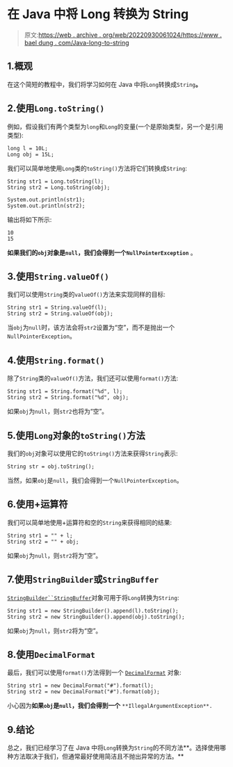 # 在 Java 中将 Long 转换为 String

> 原文:[https://web . archive . org/web/20220930061024/https://www . bael dung . com/Java-long-to-string](https://web.archive.org/web/20220930061024/https://www.baeldung.com/java-long-to-string)

## 1.概观

在这个简短的教程中，我们将学习如何在 Java 中将`Long`转换成`String`**。**

## 2.使用`Long.toString()`

例如，假设我们有两个类型为`long`和`Long`的变量(一个是原始类型，另一个是引用类型):

```
long l = 10L;
Long obj = 15L;
```

我们可以简单地使用`Long`类的`toString()`方法将它们转换成`String`:

```
String str1 = Long.toString(l);
String str2 = Long.toString(obj);

System.out.println(str1);
System.out.println(str2);
```

输出将如下所示:

```
10
15
```

**如果我们的`obj`对象是`null`，我们会得到一个`NullPointerException`** 。

## 3.使用`String.valueOf()`

我们可以使用`String`类的`valueOf()`方法来实现同样的目标:

```
String str1 = String.valueOf(l);
String str2 = String.valueOf(obj);
```

当`obj`为`null`时，该方法会将`str2`设置为“空”，而不是抛出一个`NullPointerException`。

## 4.使用`String.format()`

除了`String`类的`valueOf()`方法，我们还可以使用`format()`方法:

```
String str1 = String.format("%d", l);
String str2 = String.format("%d", obj);
```

如果`obj`为`null`，则`str2`也将为“空”。

## 5.使用`Long`对象的`toString()`方法

我们的`obj`对象可以使用它的`toString()`方法来获得`String`表示:

```
String str = obj.toString();
```

当然，如果`obj`是`null`，我们会得到一个`NullPointerException`。

## 6.使用+运算符

我们可以简单地使用+运算符和空的`String`来获得相同的结果:

```
String str1 = "" + l;
String str2 = "" + obj;
```

如果`obj`为`null`，则`str2`将为“空”。

## 7.使用`StringBuilder`或`StringBuffer`

[`StringBuilder``StringBuffer`](/web/20221208143926/https://www.baeldung.com/java-string-builder-string-buffer)对象可用于将`Long`转换为`String`:

```
String str1 = new StringBuilder().append(l).toString();
String str2 = new StringBuilder().append(obj).toString();
```

如果`obj`为`null`，则`str2`将为“空”。

## 8.使用`DecimalFormat`

最后，我们可以使用`format()`方法得到一个 [`DecimalFormat`](/web/20221208143926/https://www.baeldung.com/java-decimalformat) 对象:

```
String str1 = new DecimalFormat("#").format(l);
String str2 = new DecimalFormat("#").format(obj);
```

小心因为**如果`obj`是`null`，我们会得到一个** `**IllegalArgumentException**.`

## 9.结论

总之，我们已经学习了在 Java 中将`Long`转换为`String`的不同方法**。选择使用哪种方法取决于我们，但通常最好使用简洁且不抛出异常的方法。**